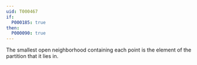 ```yaml
---
uid: T000467
if:
  P000185: true
then:
  P000090: true
---
```


The smallest open neighborhood containing each point is the element of the partition that it lies in.
